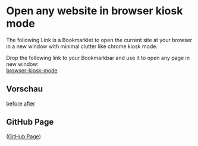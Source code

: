 # Open any website in browser kiosk mode

The following Link is a Bookmarklet to open the current site at your browser in a new window with minimal clutter like chrome kiosk mode.  

Drop the following link to your Bookmarkbar and use it to open any page in new window:  
[browser-kiosk-mode](javascript:(function()%7Bwindow.open(window.location.href%2C%20'_blank'%2C%20'toolbar%3D0%2Clocation%3D0%2Cmenubar%3D0')%7D)())

## Vorschau

[before](img/preview-1.png)
[after](img/preview-2.png)


## GitHub Page

([GitHub Page](https://schobner.github.io/browser-kisok-mode/))
